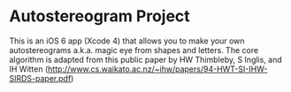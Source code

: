 # Autostereogram Project

This is an iOS 6 app (Xcode 4) that allows you to make your own autostereograms a.k.a. magic eye from shapes and letters. The core algorithm is adapted from this public paper by HW Thimbleby, S Inglis, and IH Witten (http://www.cs.waikato.ac.nz/~ihw/papers/94-HWT-SI-IHW-SIRDS-paper.pdf)